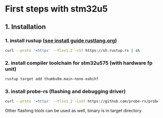 # First steps with stm32u5

## 1. Installation

### 1. install rustup ([see install guide rustlang.org](https://www.rust-lang.org/tools/install))

```bash
curl --proto '=https' --tlsv1.2 -sSf https://sh.rustup.rs | sh
```

### 2. install compiler toolchain for stm32u575 (with hardware fp unit)

```bash
rustup target add thumbv8m.main-none-eabihf
```

### 3. install probe-rs (flashing and debugging driver)

```bash
curl --proto '=https' --tlsv1.2 -LsSf https://github.com/probe-rs/probe-rs/releases/latest/download/probe-rs-tools-installer.sh | sh
```

Other flashing tools can be used as well, binary is in target directory
